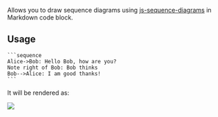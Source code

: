 Allows you to draw sequence diagrams using [js-sequence-diagrams](https://bramp.github.io/js-sequence-diagrams/) in Markdown code block.

## Usage

    ```sequence
    Alice->Bob: Hello Bob, how are you?
    Note right of Bob: Bob thinks
    Bob-->Alice: I am good thanks!
    ```

It will be rendered as:

![](https://github.com/inkdropapp/inkdrop-sequence-diagrams/raw/master/docs/images/example-01.png)
